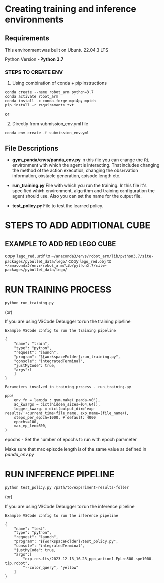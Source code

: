 # Creating training and inference environments

## Requirements

This environment was built on Ubuntu 22.04.3 LTS

Python Version - **Python 3.7**

### STEPS TO CREATE ENV

1. Using combination of conda + pip instructions

```
conda create --name robot_arm python=3.7
conda activate robot_arm
conda install -c conda-forge mpi4py mpich
pip install -r requirements.txt
```

or

2. Directly from submission_env.yml file

```
conda env create -f submission_env.yml
```

## File Descriptions

- **gym_panda/envs/panda_env.py**
In this file you can change the RL environment with which the agent is interacting.
That includes changing the method of the action execution, changing the observation information, obstacle generation, episode length etc.

- **run_training.py**
File with which you run the training.
In this file it's specified which environment, algorithm and training configuration the agent should use. 
Also you can set the name for the output file.

- **test_policy.py**
File to test the learned policy.

# STEPS TO ADD ADDITIONAL CUBE

## EXAMPLE TO ADD RED LEGO CUBE
copy `lego_red.urdf` to `~/anaconda3/envs/robot_arm/lib/python3.7/site-packages/pybullet_data/lego/`
copy `lego_red.obj` to `~/anaconda3/envs/robot_arm/lib/python3.7/site-packages/pybullet_data/lego/`

# RUN TRAINING PROCESS

```
python run_training.py
```

(or)

If you are using VSCode Debugger to run the training pipeline

`Example VSCode config to run the training pipeline`
```
{
    "name": "train",
    "type": "python",
    "request": "launch",
    "program": "${workspaceFolder}/run_training.py",
    "console": "integratedTerminal",
    "justMyCode": true,
    "args":[
    ]
}
```

`Parameters involved in training process - run_training.py`

```
ppo(
	env_fn = lambda : gym.make('panda-v0'),
	ac_kwargs = dict(hidden_sizes=[64,64]),
	logger_kwargs = dict(output_dir='exp-results/'+current_time+file_name, exp_name=(file_name)),
	steps_per_epoch=1000, # default: 4000
    epochs=100,
    max_ep_len=500,
)
```

epochs - Set the number of epochs to run with epoch parameter

Make sure that max episode length is of the same value as defined in *panda_env.py*

# RUN INFERENCE PIPELINE

```
python test_policy.py /path/to/experiment-results-folder
```

(or)

If you are using VSCode Debugger to run the inference pipeline

`Example VSCode config to run the inference pipeline`
```
{
    "name": "test",
    "type": "python",
    "request": "launch",
    "program": "${workspaceFolder}/test_policy.py",
    "console": "integratedTerminal",
    "justMyCode": true,
    "args":[
        "exp-results/2023-12-13_16-28_ppo_action1-EpLen500-spe1000-tip.robot",
        "--color_query", "yellow"
    ]
}
```




